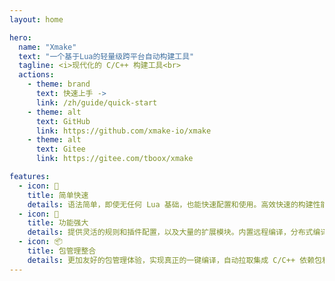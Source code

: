 ```yaml
---
layout: home

hero:
  name: "Xmake"
  text: "一个基于Lua的轻量级跨平台自动构建工具"
  tagline: <i>现代化的 C/C++ 构建工具<br>
  actions:
    - theme: brand
      text: 快速上手 ->
      link: /zh/guide/quick-start
    - theme: alt
      text: GitHub
      link: https://github.com/xmake-io/xmake
    - theme: alt
      text: Gitee
      link: https://gitee.com/tboox/xmake

features:
  - icon: 🚀
    title: 简单快速
    details: 语法简单，即使无任何 Lua 基础，也能快速配置和使用。高效快速的构建性能，内置缓存、并行构建等各种优化特性
  - icon: 💪
    title: 功能强大
    details: 提供灵活的规则和插件配置，以及大量的扩展模块。内置远程编译，分布式编译，多语言混合编译，工程文件生成等功能。
  - icon: 📦
    title: 包管理整合
    details: 更加友好的包管理体验，实现真正的一键编译，自动拉取集成 C/C++ 依赖包和工具链。支持自建仓库，云端预编译加速以及与 Conan/Vcpkg 等现有包管理无缝整合。
---
```


